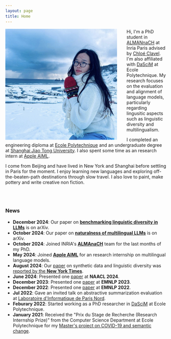 ```yaml
---
layout: page
title: Home
---
```



<img align="left" style="padding-right: 30px; width: 350px" src="pic_mx.jpg">

Hi, I'm a PhD student in [ALMANnaCH](https://almanach.inria.fr/index-fr.html) at Inria Paris advised by [Chloé Clavel](https://clavel.wp.imt.fr/). I'm also affiliated with [DaSciM](https://www.lix.polytechnique.fr/dascim/) at Ecole Polytechnique. My research focuses on the evaluation and alignment of language models, particularly regarding lingusitic aspects such as linguistic diversity and multilingualism.

I completed an engineering diploma at [Ecole Polytechnique](https://www.polytechnique.edu/) and an undergraduate degree at [Shanghai Jiao Tong University](https://en.sjtu.edu.cn/). I also spent some time as an research intern at [Apple AIML](https://machinelearning.apple.com/).

I come from Beijing and have lived in New York and Shanghai before settling in Paris for the moment. I enjoy learning new languages and exploring off-the-beaten-path destinations through slow travel. I also love to paint, make pottery and write creative non fiction.

<br>
<br>


### News

* **December 2024**: Our paper on **[benchmarking linguistic diversity in LLMs](https://arxiv.org/abs/2412.10271)** is on arXiv.
* **October 2024**: Our paper on **[naturalness of multilingual LLMs](https://arxiv.org/abs/2410.15956)** is on arXiv.
* **October 2024**: Joined INRIA's **[ALMAnaCH](https://almanach.inria.fr/index-fr.html)** team for the last months of my PhD.
* **May 2024**: Joined **[Apple AIML](https://machinelearning.apple.com/)** for an research internship on multilingual language models.
* **August 2024**: Our [paper](https://arxiv.org/abs/2311.09807) on synthetic data and linguistic diversity was [reported by the **New York Times**](https://www.nytimes.com/interactive/2024/08/26/upshot/ai-synthetic-data.html?unlocked_article_code=1.F04.kJ4l.YL3ADZ0eRmy4).
* **June 2024**: Presented one [paper](https://arxiv.org/abs/2311.09807) at **NAACL 2024**.
* **December 2023**: Presented one [paper](https://arxiv.org/abs/2311.11967) at **EMNLP 2023**.
* **December 2022**: Presented one [paper](https://arxiv.org/abs/2210.17378) at **EMNLP 2022**.
* **Jul 2022**: Gave an invited talk on abstractive summarization evaluation at [Laboratoire d'Informatique de Paris Nord](https://lipn.univ-paris13.fr).
* **Feburary 2022**: Started working as a PhD researcher in [DaSciM](https://www.lix.polytechnique.fr/dascim/) at Ecole Polytechnique.
* **January 2021**: Received the "Prix du Stage de Recherche (Research Internship Prize)" from the Computer Science Department at Ecole Polytechnique for my [Master's project on COVID-19 and semantic change](https://arxiv.org/abs/2102.07836).
